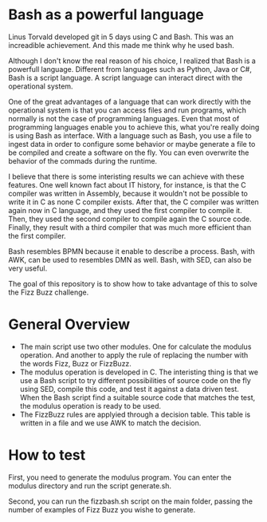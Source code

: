 # Bash as a powerful language

Linus Torvald developed git in 5 days using C and Bash. This was an increadible achievement. And this made me think why he used bash.

Although I don't know the real reason of his choice, I realized that Bash is a powerfull language. Different from languages such as Python, Java or C#, Bash is a script language. A script language can interact direct with the operational system.

One of the great advantages of a language that can work directly with the operational system is that you can access files and run programs, which normally is not the case of programming languages. Even that most of programming languages enable you to achieve this, what you're really doing is using Bash as interface. With a language such as Bash, you use a file to ingest data in order to configure some behavior or maybe generate a file to be compiled and create a software on the fly. You can even overwrite the behavior of the commads during the runtime.

I believe that there is some interisting results we can achieve with these features. One well known fact about IT history, for instance, is that the C compiler was written in Assembly, because it wouldn't not be possible to write it in C as none C compiler exists. After that, the C compiler was written again now in C language, and they used the first compiler to compile it. Then, they used the second compiler to compile again the C source code. Finally, they result with a third compiler that was much more efficient than the first compiler.

Bash resembles BPMN because it enable to describe a process. Bash, with AWK, can be used to resembles DMN as well. Bash, with SED, can also be very useful.

The goal of this repository is to show how to take advantage of this to solve the Fizz Buzz challenge.

# General Overview

* The main script use two other modules. One for calculate the modulus operation. And another to apply the rule of replacing the number with the words Fizz, Buzz or FizzBuzz.
* The modulus operation is developed in C. The interisting thing is that we use a Bash script to try different possibilities of source code on the fly using SED, compile this code, and test it against a data driven test. When the Bash script find a suitable source code that matches the test, the modulus operation is ready to be used.
* The FizzBuzz rules are applyied through a decision table. This table is written in a file and we use AWK to match the decision.

# How to test

First, you need to generate the modulus program. You can enter the modulus directory and run the script generate.sh.

Second, you can run the fizzbash.sh script on the main folder, passing the number of examples of Fizz Buzz you wishe to generate.
